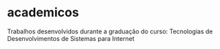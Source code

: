 # academicos
Trabalhos desenvolvidos durante a graduação do curso: Tecnologias de Desenvolvimentos de Sistemas para Internet
